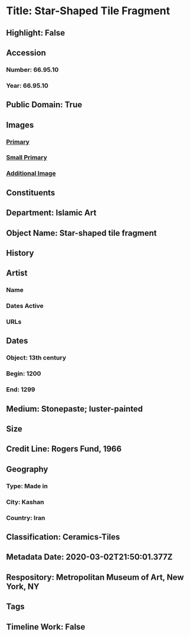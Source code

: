 # Title: Star-Shaped Tile Fragment
## Highlight: False
## Accession
### Number: 66.95.10
### Year: 66.95.10
## Public Domain: True
## Images
### [Primary](https://images.metmuseum.org/CRDImages/is/original/sf66-95-10.jpg)
### [Small Primary](https://images.metmuseum.org/CRDImages/is/web-large/sf66-95-10.jpg)
### [Additional Image](https://images.metmuseum.org/CRDImages/is/original/66.95.10.jpg)
## Constituents
## Department: Islamic Art
## Object Name: Star-shaped tile fragment
## History
## Artist
### Name
### Dates Active
### URLs
## Dates
### Object: 13th century
### Begin: 1200
### End: 1299
## Medium: Stonepaste; luster-painted
## Size
## Credit Line: Rogers Fund, 1966
## Geography
### Type: Made in
### City: Kashan
### Country: Iran
## Classification: Ceramics-Tiles
## Metadata Date: 2020-03-02T21:50:01.377Z
## Respository: Metropolitan Museum of Art, New York, NY
## Tags
## Timeline Work: False